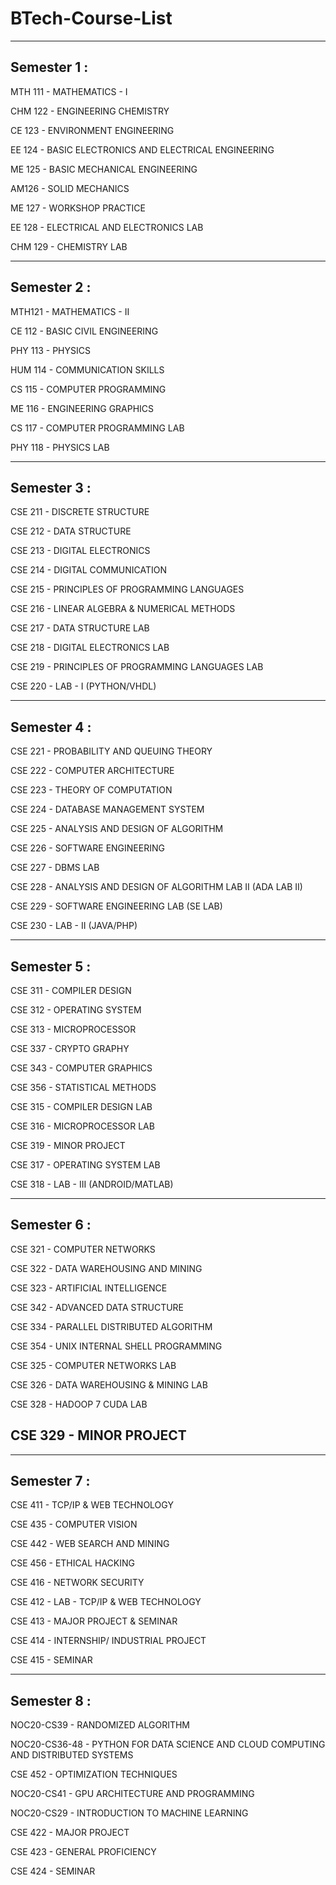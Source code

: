 # BTech-Course-List
-------------------------------------------------------------------------------------------------------------------------------------------------------------------
Semester 1  : 
-------------------------------------------------------------------------------------------------------------------------------------------------------------------
MTH 111  - MATHEMATICS - I

CHM 122  - ENGINEERING CHEMISTRY

CE 123   - ENVIRONMENT ENGINEERING

EE 124   - BASIC ELECTRONICS AND ELECTRICAL ENGINEERING

ME 125   - BASIC MECHANICAL ENGINEERING

AM126    - SOLID MECHANICS

ME 127   - WORKSHOP PRACTICE

EE 128   - ELECTRICAL AND ELECTRONICS LAB

CHM 129  - CHEMISTRY LAB

-------------------------------------------------------------------------------------------------------------------------------------------------------------------
Semester 2  : 
-------------------------------------------------------------------------------------------------------------------------------------------------------------------
MTH121   - MATHEMATICS - II

CE 112   - BASIC CIVIL ENGINEERING

PHY 113  - PHYSICS

HUM 114  - COMMUNICATION SKILLS

CS 115   - COMPUTER PROGRAMMING

ME 116   - ENGINEERING GRAPHICS

CS 117   - COMPUTER PROGRAMMING LAB

PHY 118  - PHYSICS LAB

-------------------------------------------------------------------------------------------------------------------------------------------------------------------
Semester 3  : 
-------------------------------------------------------------------------------------------------------------------------------------------------------------------
CSE 211 - DISCRETE STRUCTURE

CSE 212 - DATA STRUCTURE

CSE 213 - DIGITAL ELECTRONICS

CSE 214 - DIGITAL COMMUNICATION

CSE 215 - PRINCIPLES OF PROGRAMMING LANGUAGES

CSE 216 - LINEAR ALGEBRA & NUMERICAL METHODS

CSE 217 - DATA STRUCTURE LAB

CSE 218 - DIGITAL ELECTRONICS LAB

CSE 219 - PRINCIPLES OF PROGRAMMING LANGUAGES LAB

CSE 220 - LAB - I (PYTHON/VHDL)

-------------------------------------------------------------------------------------------------------------------------------------------------------------------
Semester 4  : 
-------------------------------------------------------------------------------------------------------------------------------------------------------------------
CSE 221 - PROBABILITY AND QUEUING THEORY

CSE 222 - COMPUTER ARCHITECTURE

CSE 223 - THEORY OF COMPUTATION

CSE 224 - DATABASE MANAGEMENT SYSTEM

CSE 225 - ANALYSIS AND DESIGN OF ALGORITHM

CSE 226 - SOFTWARE ENGINEERING

CSE 227 - DBMS LAB

CSE 228 - ANALYSIS AND DESIGN OF ALGORITHM LAB II  (ADA LAB II)

CSE 229 - SOFTWARE ENGINEERING LAB (SE LAB)

CSE 230 - LAB - II (JAVA/PHP)

-------------------------------------------------------------------------------------------------------------------------------------------------------------------
Semester 5  : 
-------------------------------------------------------------------------------------------------------------------------------------------------------------------
CSE 311 - COMPILER DESIGN

CSE 312 - OPERATING SYSTEM

CSE 313 - MICROPROCESSOR

CSE 337 - CRYPTO GRAPHY

CSE 343 - COMPUTER GRAPHICS

CSE 356 - STATISTICAL METHODS

CSE 315 - COMPILER DESIGN LAB

CSE 316 - MICROPROCESSOR LAB

CSE 319 - MINOR PROJECT

CSE 317 - OPERATING SYSTEM LAB 

CSE 318 - LAB - III (ANDROID/MATLAB)

-------------------------------------------------------------------------------------------------------------------------------------------------------------------
Semester 6  : 
-------------------------------------------------------------------------------------------------------------------------------------------------------------------
CSE 321 - COMPUTER NETWORKS

CSE 322 - DATA WAREHOUSING AND MINING

CSE 323 - ARTIFICIAL INTELLIGENCE

CSE 342 -  ADVANCED DATA STRUCTURE

CSE 334 - PARALLEL DISTRIBUTED ALGORITHM

CSE 354 - UNIX INTERNAL SHELL PROGRAMMING

CSE 325 - COMPUTER NETWORKS LAB

CSE 326 - DATA WAREHOUSING & MINING LAB

CSE 328 - HADOOP  7 CUDA LAB

CSE 329 - MINOR PROJECT
-------------------------------------------------------------------------------------------------------------------------------------------------------------------

-------------------------------------------------------------------------------------------------------------------------------------------------------------------
Semester 7 : 
-------------------------------------------------------------------------------------------------------------------------------------------------------------------
CSE 411 - TCP/IP & WEB TECHNOLOGY

CSE 435 - COMPUTER VISION

CSE 442 - WEB SEARCH AND MINING

CSE 456 - ETHICAL HACKING

CSE 416 - NETWORK SECURITY

CSE 412 - LAB - TCP/IP & WEB TECHNOLOGY 

CSE 413 - MAJOR PROJECT & SEMINAR

CSE 414 - INTERNSHIP/ INDUSTRIAL PROJECT

CSE 415 - SEMINAR

-------------------------------------------------------------------------------------------------------------------------------------------------------------------
Semester 8 : 
-------------------------------------------------------------------------------------------------------------------------------------------------------------------
NOC20-CS39    - RANDOMIZED ALGORITHM

NOC20-CS36-48 - PYTHON FOR DATA SCIENCE AND CLOUD COMPUTING AND DISTRIBUTED SYSTEMS

CSE 452       - OPTIMIZATION TECHNIQUES

NOC20-CS41    - GPU ARCHITECTURE AND PROGRAMMING

NOC20-CS29    - INTRODUCTION TO MACHINE LEARNING

CSE 422 	    - MAJOR PROJECT 

CSE 423     	- GENERAL PROFICIENCY

CSE 424		    - SEMINAR












